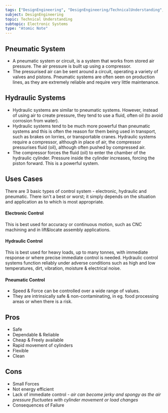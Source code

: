 ```yaml
---
tags: ["DesignEngineering", "DesignEngineering/TechnicalUnderstanding", "DesignEngineering/TechnicalUnderstanding/ElectronicSystems"]
subject: DesignEngineering
topic: Technical Understanding
subtopic: Electronic Systems
type: "Atomic Note"
---
```


## Pneumatic System
 - A pneumatic system or circuit, is a system that works from stored air pressure. The air pressure is built up using a compressor.
 - The pressurised air can be sent around a circuit, operating a variety of valves and pistons. Pneumatic systems are often seen on production lines, as they are extremely reliable and require very little maintenance.

## Hydraulic Systems
 - Hydraulic systems are similar to pneumatic systems. However, instead of using air to create pressure, they tend to use a fluid, often oil (to avoid corrosion from water).
 - Hydraulic systems tend to be much more powerful than pneumatic systems and this is often the reason for them being used in transport, such as brakes on lorries, or transportable cranes. Hydraulic systems require a compressor, although in place of air, the compressor pressurises fluid (oil), although often pushed by compressed air.
 - The compressor forces the fluid (oil) to enter the chamber of the hydraulic cylinder. Pressure inside the cylinder increases, forcing the piston forward. This is a powerful system.


## Uses Cases
There are 3 basic types of control system - electronic, hydraulic and pneumatic. There isn't a best or worst; it simply depends on the situation and application as to which is most appropriate.

#### Electronic Control
This is best used for accuracy or continuous motion, such as CNC machining and in lift&locate assembly applications.

#### Hydraulic Control
This is best used for heavy loads, up to many tonnes, with immediate response or where precise immediate control is needed. Hydraulic control systems function reliably under adverse conditions such as high and low temperatures, dirt, vibration, moisture & electrical noise.

#### Pneumatic Control
 - Speed & Force can be controlled over a wide range of values.
 - They are intrinsically safe & non-contaminating, in eg. food processing areas or when there is a risk.

## Pros
 - Safe
 - Dependable & Reliable
 - Cheap & Freely available
 - Rapid movement of cylinders
 - Flexible
 - Clean

## Cons
 - Small Forces
 - Not energy efficient
 - Lack of immediate control - *air can become jerky and spongy as the air pressure fluctuates with cylinder movement or load changes*
 - Consequences of Failure
